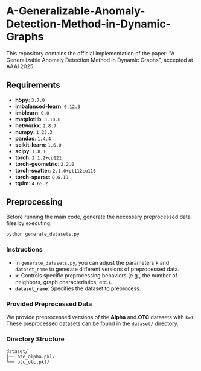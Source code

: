 # A-Generalizable-Anomaly-Detection-Method-in-Dynamic-Graphs
This repository contains the official implementation of the paper: "A Generalizable Anomaly Detection Method in Dynamic Graphs", accepted at AAAI 2025.
## Requirements

- **h5py**: `3.7.0`  
- **imbalanced-learn**: `0.12.3`  
- **imblearn**: `0.0`  
- **matplotlib**: `3.10.0`  
- **networkx**: `2.8.7`  
- **numpy**: `1.23.3`  
- **pandas**: `1.4.4`  
- **scikit-learn**: `1.6.0`  
- **scipy**: `1.8.1`  
- **torch**: `2.1.2+cu121`  
- **torch-geometric**: `2.2.0`  
- **torch-scatter**: `2.1.0+pt112cu116`  
- **torch-sparse**: `0.6.18`  
- **tqdm**: `4.65.2`  

## Preprocessing

Before running the main code, generate the necessary preprocessed data files by executing:

```bash
python generate_datasets.py
```

### Instructions
- In `generate_datasets.py`, you can adjust the parameters `k` and `dataset_name` to generate different versions of preprocessed data.
- **`k`**: Controls specific preprocessing behaviors (e.g., the number of neighbors, graph characteristics, etc.).
- **`dataset_name`**: Specifies the dataset to preprocess.

### Provided Preprocessed Data
We provide preprocessed versions of the **Alpha** and **OTC** datasets with `k=1`.  
These preprocessed datasets can be found in the `dataset/` directory.

### Directory Structure
```plaintext
dataset/
├── btc_alpha.pkl/
└── btc_otc.pkl/
